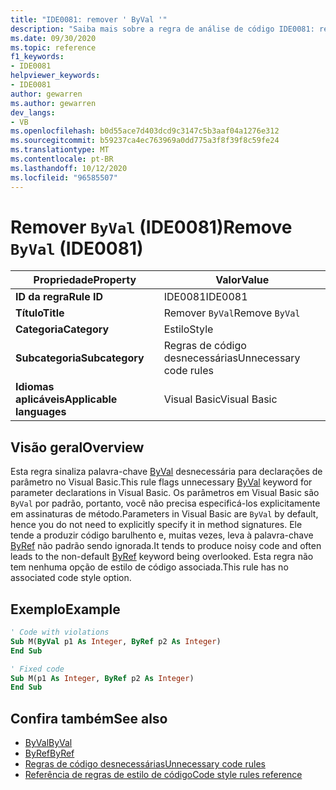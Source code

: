 ```yaml
---
title: "IDE0081: remover ' ByVal '"
description: "Saiba mais sobre a regra de análise de código IDE0081: remover ' ByVal '"
ms.date: 09/30/2020
ms.topic: reference
f1_keywords:
- IDE0081
helpviewer_keywords:
- IDE0081
author: gewarren
ms.author: gewarren
dev_langs:
- VB
ms.openlocfilehash: b0d55ace7d403dcd9c3147c5b3aaf04a1276e312
ms.sourcegitcommit: b59237ca4ec763969a0dd775a3f8f39f8c59fe24
ms.translationtype: MT
ms.contentlocale: pt-BR
ms.lasthandoff: 10/12/2020
ms.locfileid: "96585507"
---
```

# <a name="remove-byval-ide0081"></a><span data-ttu-id="85052-103">Remover `ByVal` (IDE0081)</span><span class="sxs-lookup"><span data-stu-id="85052-103">Remove `ByVal` (IDE0081)</span></span>

|<span data-ttu-id="85052-104">Propriedade</span><span class="sxs-lookup"><span data-stu-id="85052-104">Property</span></span>|<span data-ttu-id="85052-105">Valor</span><span class="sxs-lookup"><span data-stu-id="85052-105">Value</span></span>|
|-|-|
| <span data-ttu-id="85052-106">**ID da regra**</span><span class="sxs-lookup"><span data-stu-id="85052-106">**Rule ID**</span></span> | <span data-ttu-id="85052-107">IDE0081</span><span class="sxs-lookup"><span data-stu-id="85052-107">IDE0081</span></span> |
| <span data-ttu-id="85052-108">**Título**</span><span class="sxs-lookup"><span data-stu-id="85052-108">**Title**</span></span> | <span data-ttu-id="85052-109">Remover `ByVal`</span><span class="sxs-lookup"><span data-stu-id="85052-109">Remove `ByVal`</span></span> |
| <span data-ttu-id="85052-110">**Categoria**</span><span class="sxs-lookup"><span data-stu-id="85052-110">**Category**</span></span> | <span data-ttu-id="85052-111">Estilo</span><span class="sxs-lookup"><span data-stu-id="85052-111">Style</span></span> |
| <span data-ttu-id="85052-112">**Subcategoria**</span><span class="sxs-lookup"><span data-stu-id="85052-112">**Subcategory**</span></span> | <span data-ttu-id="85052-113">Regras de código desnecessárias</span><span class="sxs-lookup"><span data-stu-id="85052-113">Unnecessary code rules</span></span> |
| <span data-ttu-id="85052-114">**Idiomas aplicáveis**</span><span class="sxs-lookup"><span data-stu-id="85052-114">**Applicable languages**</span></span> | <span data-ttu-id="85052-115">Visual Basic</span><span class="sxs-lookup"><span data-stu-id="85052-115">Visual Basic</span></span> |

## <a name="overview"></a><span data-ttu-id="85052-116">Visão geral</span><span class="sxs-lookup"><span data-stu-id="85052-116">Overview</span></span>

<span data-ttu-id="85052-117">Esta regra sinaliza palavra-chave [ByVal](../../../visual-basic/language-reference/modifiers/byval.md) desnecessária para declarações de parâmetro no Visual Basic.</span><span class="sxs-lookup"><span data-stu-id="85052-117">This rule flags unnecessary [ByVal](../../../visual-basic/language-reference/modifiers/byval.md) keyword for parameter declarations in Visual Basic.</span></span> <span data-ttu-id="85052-118">Os parâmetros em Visual Basic são `ByVal` por padrão, portanto, você não precisa especificá-los explicitamente em assinaturas de método.</span><span class="sxs-lookup"><span data-stu-id="85052-118">Parameters in Visual Basic are `ByVal` by default, hence you do not need to explicitly specify it in method signatures.</span></span> <span data-ttu-id="85052-119">Ele tende a produzir código barulhento e, muitas vezes, leva à palavra-chave [ByRef](../../../visual-basic/language-reference/modifiers/byref.md) não padrão sendo ignorada.</span><span class="sxs-lookup"><span data-stu-id="85052-119">It tends to produce noisy code and often leads to the non-default [ByRef](../../../visual-basic/language-reference/modifiers/byref.md) keyword being overlooked.</span></span> <span data-ttu-id="85052-120">Esta regra não tem nenhuma opção de estilo de código associada.</span><span class="sxs-lookup"><span data-stu-id="85052-120">This rule has no associated code style option.</span></span>

## <a name="example"></a><span data-ttu-id="85052-121">Exemplo</span><span class="sxs-lookup"><span data-stu-id="85052-121">Example</span></span>

```vb
' Code with violations
Sub M(ByVal p1 As Integer, ByRef p2 As Integer)
End Sub

' Fixed code
Sub M(p1 As Integer, ByRef p2 As Integer)
End Sub
```

## <a name="see-also"></a><span data-ttu-id="85052-122">Confira também</span><span class="sxs-lookup"><span data-stu-id="85052-122">See also</span></span>

- [<span data-ttu-id="85052-123">ByVal</span><span class="sxs-lookup"><span data-stu-id="85052-123">ByVal</span></span>](../../../visual-basic/language-reference/modifiers/byval.md)
- [<span data-ttu-id="85052-124">ByRef</span><span class="sxs-lookup"><span data-stu-id="85052-124">ByRef</span></span>](../../../visual-basic/language-reference/modifiers/byref.md)
- [<span data-ttu-id="85052-125">Regras de código desnecessárias</span><span class="sxs-lookup"><span data-stu-id="85052-125">Unnecessary code rules</span></span>](unnecessary-code-rules.md)
- [<span data-ttu-id="85052-126">Referência de regras de estilo de código</span><span class="sxs-lookup"><span data-stu-id="85052-126">Code style rules reference</span></span>](index.md)
